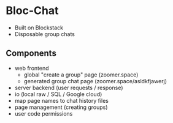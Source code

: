 # Bloc-Chat

- Built on Blockstack
- Disposable group chats

## Components
- web frontend
    - global "create a group" page (zoomer.space)
    - generated group chat page (zoomer.space/asldkfjawerj)
- server backend (user requests / response)
- io (local raw / SQL / Google cloud)
- map page names to chat history files
- page management (creating groups)
- user code permissions
